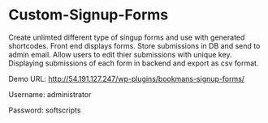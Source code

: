 # Custom-Signup-Forms
Create unlimted different type of singup forms and use with generated shortcodes.
Front end displays forms. Store submissions in DB and send to admin email.
Allow users to edit thier submissions with unique key. Displaying submissions of each form in backend and export as csv format.

Demo URL: http://54.191.127.247/wp-plugins/bookmans-signup-forms/

Username: administrator

Password: softscripts

